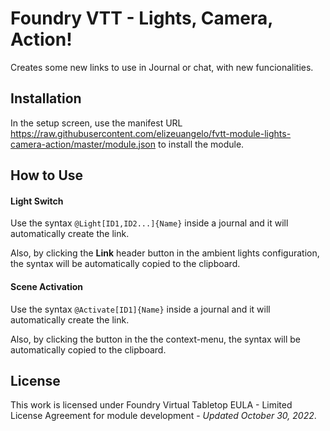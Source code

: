 # Foundry VTT - Lights, Camera, Action!

Creates some new links to use in Journal or chat, with new funcionalities.

## Installation

In the setup screen, use the manifest URL https://raw.githubusercontent.com/elizeuangelo/fvtt-module-lights-camera-action/master/module.json to install the module.

## How to Use

#### Light Switch

Use the syntax `@Light[ID1,ID2...]{Name}` inside a journal and it will automatically create the link.

Also, by clicking the **Link** header button in the ambient lights configuration, the syntax will be automatically copied to the clipboard.

#### Scene Activation

Use the syntax `@Activate[ID1]{Name}` inside a journal and it will automatically create the link.

Also, by clicking the button in the the context-menu, the syntax will be automatically copied to the clipboard.

## License

This work is licensed under Foundry Virtual Tabletop EULA - Limited License Agreement for module development - _Updated October 30, 2022_.
